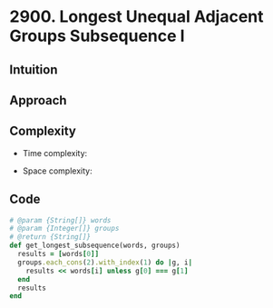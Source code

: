 # 2900. Longest Unequal Adjacent Groups Subsequence I

## Intuition

## Approach
<!-- Describe your approach to solving the problem. -->

## Complexity

- Time complexity:
<!-- Add your time complexity here, e.g. $$O(n)$$ -->

- Space complexity:
<!-- Add your space complexity here, e.g. $$O(n)$$ -->

## Code

```ruby
# @param {String[]} words
# @param {Integer[]} groups
# @return {String[]}
def get_longest_subsequence(words, groups)
  results = [words[0]]
  groups.each_cons(2).with_index(1) do |g, i|
    results << words[i] unless g[0] === g[1]
  end
  results
end
```

